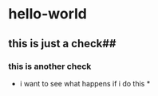 # hello-world
## this is just a check##
### this is another check ###
* i want to see what happens if i do this *

